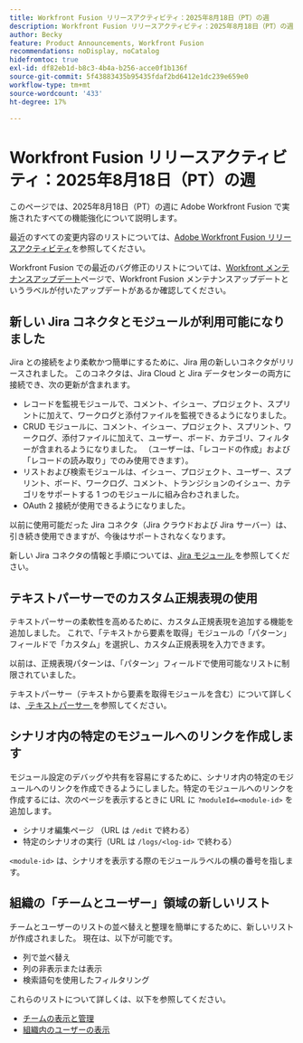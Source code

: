 ```yaml
---
title: Workfront Fusion リリースアクティビティ：2025年8月18日（PT）の週
description: Workfront Fusion リリースアクティビティ：2025年8月18日（PT）の週
author: Becky
feature: Product Announcements, Workfront Fusion
recommendations: noDisplay, noCatalog
hidefromtoc: true
exl-id: df82eb1d-b8c3-4b4a-b256-acce0f1b136f
source-git-commit: 5f43883435b95435fdaf2bd6412e1dc239e659e0
workflow-type: tm+mt
source-wordcount: '433'
ht-degree: 17%

---
```


# Workfront Fusion リリースアクティビティ：2025年8月18日（PT）の週

このページでは、2025年8月18日（PT）の週に Adobe Workfront Fusion で実施されたすべての機能強化について説明します。

最近のすべての変更内容のリストについては、[Adobe Workfront Fusion リリースアクティビティ](/help/workfront-fusion/fusion-product-releases/fusion-release-activity.md)を参照してください。

Workfront Fusion での最近のバグ修正のリストについては、[Workfront メンテナンスアップデート](https://experienceleague.adobe.com/en/docs/workfront-known-issues/releases/current-updates)ページで、Workfront Fusion メンテナンスアップデートというラベルが付いたアップデートがあるか確認してください。

## 新しい Jira コネクタとモジュールが利用可能になりました

Jira との接続をより柔軟かつ簡単にするために、Jira 用の新しいコネクタがリリースされました。 このコネクタは、Jira Cloud と Jira データセンターの両方に接続でき、次の更新が含まれます。

* レコードを監視モジュールで、コメント、イシュー、プロジェクト、スプリントに加えて、ワークログと添付ファイルを監視できるようになりました。
* CRUD モジュールに、コメント、イシュー、プロジェクト、スプリント、ワークログ、添付ファイルに加えて、ユーザー、ボード、カテゴリ、フィルターが含まれるようになりました。 （ユーザーは、「レコードの作成」および「レコードの読み取り」でのみ使用できます）。
* リストおよび検索モジュールは、イシュー、プロジェクト、ユーザー、スプリント、ボード、ワークログ、コメント、トランジションのイシュー、カテゴリをサポートする 1 つのモジュールに組み合わされました。
* OAuth 2 接続が使用できるようになりました。

以前に使用可能だった Jira コネクタ（Jira クラウドおよび Jira サーバー）は、引き続き使用できますが、今後はサポートされなくなります。

新しい Jira コネクタの情報と手順については、[Jira モジュール ](/help/workfront-fusion/references/apps-and-modules/third-party-connectors/jira-modules-new.md) を参照してください。

## テキストパーサーでのカスタム正規表現の使用

テキストパーサーの柔軟性を高めるために、カスタム正規表現を追加する機能を追加しました。 これで、「テキストから要素を取得」モジュールの「パターン」フィールドで「カスタム」を選択し、カスタム正規表現を入力できます。

以前は、正規表現パターンは、「パターン」フィールドで使用可能なリストに制限されていました。

テキストパーサー（テキストから要素を取得モジュールを含む）について詳しくは、[ テキストパーサー ](/help/workfront-fusion/references/apps-and-modules/tools-and-transformers/text-parser.md) を参照してください。

## シナリオ内の特定のモジュールへのリンクを作成します

モジュール設定のデバッグや共有を容易にするために、シナリオ内の特定のモジュールへのリンクを作成できるようにしました。特定のモジュールへのリンクを作成するには、次のページを表示するときに URL に `?moduleId=<module-id>` を追加します。

* シナリオ編集ページ （URL は `/edit` で終わる）
* 特定のシナリオの実行（URL は `/logs/<log-id>` で終わる）

`<module-id>` は、シナリオを表示する際のモジュールラベルの横の番号を指します。

## 組織の「チームとユーザー」領域の新しいリスト

チームとユーザーのリストの並べ替えと整理を簡単にするために、新しいリストが作成されました。 現在は、以下が可能です。

* 列で並べ替え
* 列の非表示または表示
* 検索語句を使用したフィルタリング

これらのリストについて詳しくは、以下を参照してください。

* [チームの表示と管理](/help/workfront-fusion/set-up-and-manage-workfront-fusion/set-up-and-manage-orgs-and-teams/manage-users-and-teams/view-and-manage-teams.md)
* [組織内のユーザーの表示](/help/workfront-fusion/set-up-and-manage-workfront-fusion/set-up-and-manage-orgs-and-teams/manage-users-and-teams/view-users-in-an-org.md)
